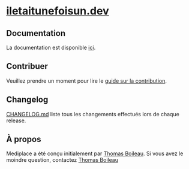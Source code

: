 # [iletaitunefoisun.dev](https://iletaitunefoisun.dev)

## Documentation
La documentation est disponible [ici](https://tboileau.github.io/iletaitunefoisundev/).

## Contribuer
Veuillez prendre un moment pour lire le [guide sur la contribution](CONTRIBUTING.md).

## Changelog
[CHANGELOG.md](CHANGELOG.md) liste tous les changements effectués lors de chaque release.

## À propos
Mediplace a été conçu initialement par [Thomas Boileau](https://github.com/TBoileau). Si vous avez le moindre question, contactez [Thomas Boileau](mailto:t-boileau@email.com?subject=[Github]%20iletaitunefoisundev)
